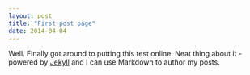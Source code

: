 ```yaml
---
layout: post
title: "First post page"
date: 2014-04-04
---
```


Well. Finally got around to putting this test online. Neat thing
about it - powered by [Jekyll](http://jekyllrb.com) and I can use Markdown to
author my posts. 

